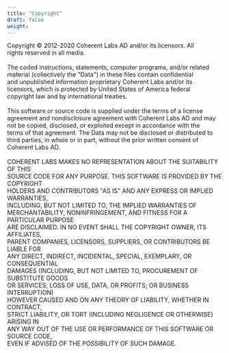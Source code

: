 ```yaml
---
title: "Copyright"
draft: false
weight: 
---
```



Copyright &copy; 2012-2020 Coherent Labs AD and/or its licensors. All     <br />
rights reserved in all media.                                             <br />
                                                                          <br />
The coded instructions, statements, computer programs, and/or related     <br />
material (collectively the "Data") in these files contain confidential    <br />
and unpublished information proprietary Coherent Labs and/or its          <br />
licensors, which is protected by United States of America federal         <br />
copyright law and by international treaties.                              <br />
                                                                          <br />
This software or source code is supplied under the terms of a license     <br />
agreement and nondisclosure agreement with Coherent Labs AD and may       <br />
not be copied, disclosed, or exploited except in accordance with the      <br />
terms of that agreement. The Data may not be disclosed or distributed to  <br />
third parties, in whole or in part, without the prior written consent of  <br />
Coherent Labs AD.                                                         <br />
                                                                          <br />
COHERENT LABS MAKES NO REPRESENTATION ABOUT THE SUITABILITY OF THIS       <br />
SOURCE CODE FOR ANY PURPOSE. THIS SOFTWARE IS PROVIDED BY THE COPYRIGHT   <br />
HOLDERS AND CONTRIBUTORS "AS IS" AND ANY EXPRESS OR IMPLIED WARRANTIES,   <br />
INCLUDING, BUT NOT LIMITED TO, THE IMPLIED WARRANTIES OF                  <br />
MERCHANTABILITY, NONINFRINGEMENT, AND FITNESS FOR A PARTICULAR PURPOSE    <br />
ARE DISCLAIMED. IN NO EVENT SHALL THE COPYRIGHT OWNER, ITS AFFILIATES,    <br />
PARENT COMPANIES, LICENSORS, SUPPLIERS, OR CONTRIBUTORS BE LIABLE FOR     <br />
ANY DIRECT, INDIRECT, INCIDENTAL, SPECIAL, EXEMPLARY, OR CONSEQUENTIAL    <br />
DAMAGES (INCLUDING, BUT NOT LIMITED TO, PROCUREMENT OF SUBSTITUTE GOODS   <br />
OR SERVICES; LOSS OF USE, DATA, OR PROFITS; OR BUSINESS INTERRUPTION)     <br />
HOWEVER CAUSED AND ON ANY THEORY OF LIABILITY, WHETHER IN CONTRACT,       <br />
STRICT LIABILITY, OR TORT (INCLUDING NEGLIGENCE OR OTHERWISE) ARISING IN  <br />
ANY WAY OUT OF THE USE OR PERFORMANCE OF THIS SOFTWARE OR SOURCE CODE,    <br />
EVEN IF ADVISED OF THE POSSIBILITY OF SUCH DAMAGE.                        <br />

